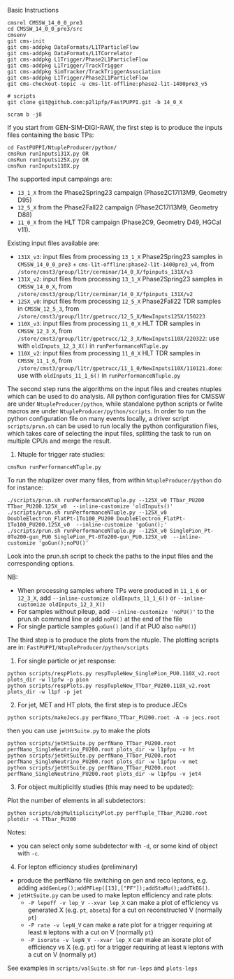 Basic Instructions

```
cmsrel CMSSW_14_0_0_pre3
cd CMSSW_14_0_0_pre3/src
cmsenv
git cms-init
git cms-addpkg DataFormats/L1TParticleFlow
git cms-addpkg DataFormats/L1TCorrelator
git cms-addpkg L1Trigger/Phase2L1ParticleFlow
git cms-addpkg L1Trigger/TrackTrigger
git cms-addpkg SimTracker/TrackTriggerAssociation
git cms-addpkg L1Trigger/Phase2L1ParticleFlow
git cms-checkout-topic -u cms-l1t-offline:phase2-l1t-1400pre3_v5

# scripts
git clone git@github.com:p2l1pfp/FastPUPPI.git -b 14_0_X

scram b -j8
```

If you start from GEN-SIM-DIGI-RAW, the first step is to produce the inputs files containing the basic TPs:
```
cd FastPUPPI/NtupleProducer/python/
cmsRun runInputs131X.py OR
cmsRun runInputs125X.py OR
cmsRun runInputs110X.py 
```
The supported input campaings are:
 * `13_1_X` from the Phase2Spring23 campaign (Phase2C17I13M9, Geometry D95) 
 * `12_5_X` from the Phase2Fall22 campaign (Phase2C17I13M9, Geometry D88) 
 * `11_0_X` from the HLT TDR campaign (Phase2C9, Geometry D49, HGCal v11).

Existing input files available are:
 * `131X_v3`: input files from processing `13_1_X` Phase2Spring23 samples in `CMSSW_14_0_0_pre3` + `cms-l1t-offline:phase2-l1t-1400pre3_v4`, from `/store/cmst3/group/l1tr/cerminar/14_0_X/fpinputs_131X/v3`
 * `131X_v2`: input files from processing `13_1_X` Phase2Spring23 samples in `CMSSW_14_0_X`, from `/store/cmst3/group/l1tr/cerminar/14_0_X/fpinputs_131X/v2`
 * `125X_v0`:  input files from processing `12_5_X` Phase2Fall22 TDR samples in `CMSSW_12_5_3`, from `/store/cmst3/group/l1tr/gpetrucc/12_5_X/NewInputs125X/150223`
 * `110X_v3`:  input files from processing `11_0_X` HLT TDR samples in `CMSSW_12_3_X`, from `/store/cmst3/group/l1tr/gpetrucc/12_3_X/NewInputs110X/220322`: use with `oldInputs_12_3_X()` in `runPerformanceNTuple.py`
 * `110X_v2`:  input files from processing `11_0_X` HLT TDR samples in `CMSSW_11_1_6`, from `/store/cmst3/group/l1tr/gpetrucc/11_1_0/NewInputs110X/110121.done`: use with `oldInputs_11_1_6()` in `runPerformanceNTuple.py`

The second step runs the algorithms on the input files and creates ntuples which can be used to do analysis.
All python configuration files for CMSSW are under `NtupleProducer/python`, while standalone python scripts or fwlite macros are under `NtupleProducer/python/scripts`. 
In order to run the python configuration file on many events locally, a driver script `scripts/prun.sh` can be used to run locally the python configuration files, which takes care of selecting the input files, splitting the task to run on multiple CPUs and merge the result.

1) Ntuple for trigger rate studies:

```
cmsRun runPerformanceNTuple.py
```

To run the ntuplizer over many files, from within `NtupleProducer/python` do for instance:
```
./scripts/prun.sh runPerformanceNTuple.py --125X_v0 TTbar_PU200 TTbar_PU200.125X_v0  --inline-customize 'oldInputs()'
./scripts/prun.sh runPerformanceNTuple.py --125X_v0 DoubleElectron_FlatPt-1To100_PU200 DoubleElectron_FlatPt-1To100_PU200.125X_v0  --inline-customize 'goGun();'
./scripts/prun.sh runPerformanceNTuple.py --125X_v0 SinglePion_Pt-0To200-gun_PU0 SinglePion_Pt-0To200-gun_PU0.125X_v0  --inline-customize 'goGun();noPU()'
```
Look into the prun.sh script to check the paths to the input files and the corresponding options.

NB: 
   * When processing samples where TPs were produced in `11_1_6` or `12_3_X`, add `--inline-customize oldInputs_11_1_6()` or `--inline-customize oldInputs_12_3_X()`
   * For samples without pileup, add  `--inline-customize 'noPU()'` to the prun.sh command line or add `noPU()` at the end of the file
   * For single particle samples `goGun()` (and if at PU0 also `noPU()`)


The third step is to produce the plots from the ntuple. The plotting scripts are in:
```FastPUPPI/NtupleProducer/python/scripts```

1) For single particle or jet response:

```
python scripts/respPlots.py respTupleNew_SinglePion_PU0.110X_v2.root plots_dir -w l1pfw -p pion
python scripts/respPlots.py respTupleNew_TTbar_PU200.110X_v2.root plots_dir -w l1pf -p jet
```

2) For jet, MET and HT plots, the first step is to produce JECs
```
python scripts/makeJecs.py perfNano_TTbar_PU200.root -A -o jecs.root
```
then you can use `jetHtSuite.py` to make the plots

```
python scripts/jetHtSuite.py perfNano_TTbar_PU200.root perfNano_SingleNeutrino_PU200.root plots_dir -w l1pfpu -v ht
python scripts/jetHtSuite.py perfNano_TTbar_PU200.root perfNano_SingleNeutrino_PU200.root plots_dir -w l1pfpu -v met
python scripts/jetHtSuite.py perfNano_TTbar_PU200.root perfNano_SingleNeutrino_PU200.root plots_dir -w l1pfpu -v jet4
```

3) For object multiplicitly studies (this may need to be updated):

Plot the number of elements in all subdetectors: 
```
python scripts/objMultiplicityPlot.py perfTuple_TTbar_PU200.root  plotdir -s TTbar_PU200  
```
Notes:
 * you can select only some subdetector with `-d`, or some kind of object with `-c`.

4) For lepton efficiency studies (preliminary)

* produce the perfNano file switching on gen and reco leptons, e.g. adding `addGenLep();addPFLep([13],["PF"]);addStaMu();addTkEG()`.
* `jetHtSuite.py` can be used to make lepton efficiency and rate plots:
  * `-P lepeff -v lep_V --xvar lep_X` can make a plot of efficiency vs generated X (e.g. `pt`, `abseta`) for a cut on reconstructed V (normally `pt`)
  * `-P rate -v lepN_V` can make a rate plot for a trigger requiring at least `N` leptons with a cut on V (normally `pt`)
  * `-P isorate -v lepN_V --xvar lep_X`  can make an isorate plot of efficiency vs X (e.g. `pt`) for a trigger requiring at least `N` leptons with a cut on V (normally `pt`)

See examples in `scripts/valSuite.sh` for `run-leps` and `plots-leps` 
